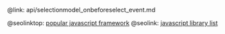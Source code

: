 @link: api/selectionmodel_onbeforeselect_event.md

@seolinktop: [popular javascript framework](https://webix.com)
@seolink: [javascript library list](https://webix.com/widget/list/)